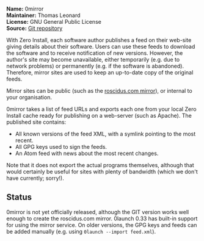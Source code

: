 **Name:** 0mirror  
**Maintainer:** Thomas Leonard  
**License:** GNU General Public License  
**Source:** [Git repository](http://repo.or.cz/w/0mirror.git)

With Zero Install, each software author publishes a feed on their web-site giving details about their software. Users can use these feeds to download the software and to receive notification of new versions. However, the author's site may become unavailable, either temporarily (e.g. due to network problems) or permanently (e.g. if the software is abandoned). Therefore, mirror sites are used to keep an up-to-date copy of the original feeds.

Mirror sites can be public (such as the [roscidus.com mirror](http://roscidus.com/0mirror/)), or internal to your organisation.

0mirror takes a list of feed URLs and exports each one from your local Zero Install cache ready for publishing on a web-server (such as Apache). The published site contains:

- All known versions of the feed XML, with a symlink pointing to the most recent.
- All GPG keys used to sign the feeds.
- An Atom feed with news about the most recent changes.

Note that it does not export the actual programs themselves, although that would certainly be useful for sites with plenty of bandwidth (which we don't have currently; sorry!).

## Status

0mirror is not yet officially released, although the GIT version works well enough to create the roscidus.com mirror. 0launch 0.33 has built-in support for using the mirror service. On older versions, the GPG keys and feeds can be added manually (e.g. using `0launch --import feed.xml`).
